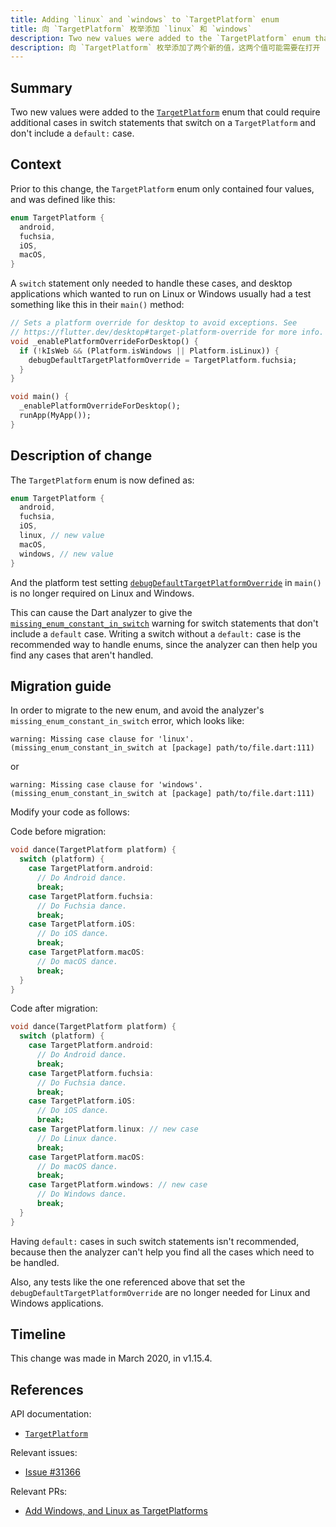```yaml
---
title: Adding `linux` and `windows` to `TargetPlatform` enum
title: 向 `TargetPlatform` 枚举添加 `linux` 和 `windows`
description: Two new values were added to the `TargetPlatform` enum that could require additional cases in switch statements that switch on a `TargetPlatform`.
description: 向 `TargetPlatform` 枚举添加了两个新的值，这两个值可能需要在打开 `TargetPlatform` 的 switch 语句中使用额外的目标。
---
```


## Summary

Two new values were added to the [`TargetPlatform`][] enum that could require
additional cases in switch statements that switch on a `TargetPlatform` and
don't include a `default:` case.

## Context

Prior to this change, the `TargetPlatform` enum only contained four values,
and was defined like this:
```dart
enum TargetPlatform {
  android,
  fuchsia,
  iOS,
  macOS,
}
```

A `switch` statement only needed to handle these cases, and desktop applications
which wanted to run on Linux or Windows usually had a test something like this
in their `main()` method:

```dart
// Sets a platform override for desktop to avoid exceptions. See
// https://flutter.dev/desktop#target-platform-override for more info.
void _enablePlatformOverrideForDesktop() {
  if (!kIsWeb && (Platform.isWindows || Platform.isLinux)) {
    debugDefaultTargetPlatformOverride = TargetPlatform.fuchsia;
  }
}

void main() {
  _enablePlatformOverrideForDesktop();
  runApp(MyApp());
}
```

## Description of change

The `TargetPlatform` enum is now defined as:

```dart
enum TargetPlatform {
  android,
  fuchsia,
  iOS,
  linux, // new value
  macOS,
  windows, // new value
}
```

And the platform test setting [`debugDefaultTargetPlatformOverride`][] in `main()`
is no longer required on Linux and Windows.

This can cause the Dart analyzer to give the
[`missing_enum_constant_in_switch`][] warning for switch statements that don't
include a `default` case. Writing a switch without a `default:` case is the
recommended way to handle enums, since the analyzer can then help you find any
cases that aren't handled.

## Migration guide

In order to migrate to the new enum, and avoid the analyzer's
`missing_enum_constant_in_switch` error, which looks like:

```
warning: Missing case clause for 'linux'. (missing_enum_constant_in_switch at [package] path/to/file.dart:111)
```

or 

```
warning: Missing case clause for 'windows'. (missing_enum_constant_in_switch at [package] path/to/file.dart:111)
```

Modify your code as follows: 

Code before migration:

<!-- skip -->
```dart
void dance(TargetPlatform platform) {
  switch (platform) {
    case TargetPlatform.android:
      // Do Android dance.
      break;
    case TargetPlatform.fuchsia:
      // Do Fuchsia dance.
      break;
    case TargetPlatform.iOS:
      // Do iOS dance.
      break;
    case TargetPlatform.macOS:
      // Do macOS dance.
      break;
  }
}
```

Code after migration:

<!-- skip -->
```dart
void dance(TargetPlatform platform) {
  switch (platform) {
    case TargetPlatform.android:
      // Do Android dance.
      break;
    case TargetPlatform.fuchsia:
      // Do Fuchsia dance.
      break;
    case TargetPlatform.iOS:
      // Do iOS dance.
      break;
    case TargetPlatform.linux: // new case
      // Do Linux dance.
      break;
    case TargetPlatform.macOS:
      // Do macOS dance.
      break;
    case TargetPlatform.windows: // new case
      // Do Windows dance.
      break;
  }
}
```

Having `default:` cases in such switch statements isn't recommended, because
then the analyzer can't help you find all the cases which need to be handled.

Also, any tests like the one referenced above that set the
`debugDefaultTargetPlatformOverride` are no longer needed for Linux and Windows
applications.

## Timeline

This change was made in March 2020, in v1.15.4.

## References

API documentation:
* [`TargetPlatform`][]

Relevant issues:
* [Issue #31366][]

Relevant PRs:
* [Add Windows, and Linux as TargetPlatforms][]

[Add Windows, and Linux as TargetPlatforms]: {{site.github}}/flutter/flutter/pull/51519
[`debugDefaultTargetPlatformOverride`]: {{site.api}}/flutter/foundation/debugDefaultTargetPlatformOverride.html
[Issue #31366]: {{site.github}}/flutter/flutter/issues/31366
[`missing_enum_constant_in_switch`]: {{site.dart-site}}/tools/diagnostic-messages#missing_enum_constant_in_switch
[`TargetPlatform`]: {{site.api}}/flutter/foundation/TargetPlatform-class.html
